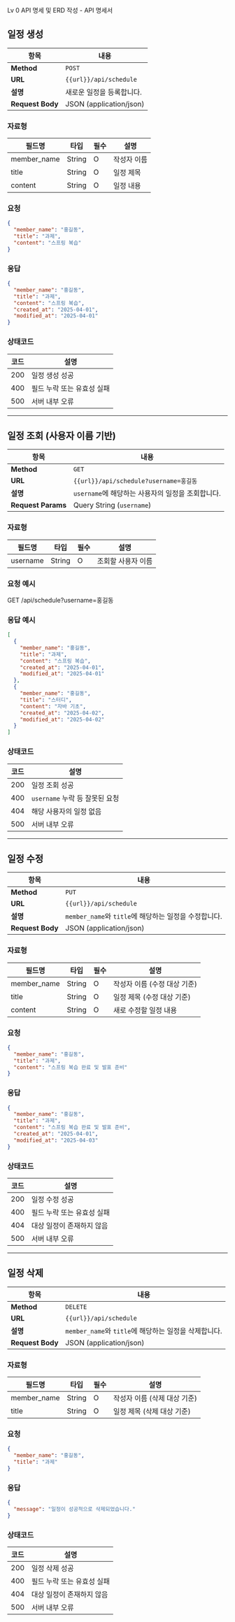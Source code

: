 Lv 0 API 명세 및 ERD 작성 - API 명세서

## 일정 생성
| 항목         | 내용                           |
|--------------|--------------------------------|
| **Method**   | `POST`                         |
| **URL**      | `{{url}}/api/schedule`         |
| **설명**     | 새로운 일정을 등록합니다.       |
| **Request Body** | JSON (application/json)     |

### 자료형
| 필드명        | 타입     | 필수 | 설명         |
|---------------|----------|----|--------------|
| member_name   | String   | O  | 작성자 이름   |
| title         | String   | O  | 일정 제목     |
| content       | String   | O  | 일정 내용     |

### 요청
```json
{
  "member_name": "홍길동",
  "title": "과제",
  "content": "스프링 복습"
}
```

### 응답
```json
{
  "member_name": "홍길동",
  "title": "과제",
  "content": "스프링 복습",
  "created_at": "2025-04-01",
  "modified_at": "2025-04-01"
}
```
### 상태코드
| 코드  | 설명              |
| --- | --------------- |
| 200 | 일정 생성 성공        |
| 400 | 필드 누락 또는 유효성 실패 |
| 500 | 서버 내부 오류        |

---
## 일정 조회 (사용자 이름 기반)
| 항목         | 내용                                            |
|--------------|-------------------------------------------------|
| **Method**   | `GET`                                           |
| **URL**      | `{{url}}/api/schedule?username=홍길동`          |
| **설명**     | `username`에 해당하는 사용자의 일정을 조회합니다. |
| **Request Params** | Query String (`username`)                |

### 자료형
| 필드명     | 타입     | 필수 | 설명               |
|------------|----------|------|--------------------|
| username   | String   | O    | 조회할 사용자 이름   |

### 요청 예시
GET /api/schedule?username=홍길동

### 응답 예시
```json
[
  {
    "member_name": "홍길동",
    "title": "과제",
    "content": "스프링 복습",
    "created_at": "2025-04-01",
    "modified_at": "2025-04-01"
  },
  {
    "member_name": "홍길동",
    "title": "스터디",
    "content": "자바 기초",
    "created_at": "2025-04-02",
    "modified_at": "2025-04-02"
  }
]
```
### 상태코드
| 코드  | 설명                     |
| --- | ---------------------- |
| 200 | 일정 조회 성공               |
| 400 | `username` 누락 등 잘못된 요청 |
| 404 | 해당 사용자의 일정 없음          |
| 500 | 서버 내부 오류               |

---
## 일정 수정
| 항목         | 내용                                             |
|--------------|--------------------------------------------------|
| **Method**   | `PUT`                                            |
| **URL**      | `{{url}}/api/schedule`                           |
| **설명**     | `member_name`와 `title`에 해당하는 일정을 수정합니다. |
| **Request Body** | JSON (application/json)                     |

### 자료형
| 필드명       | 타입     | 필수 | 설명                        |
|--------------|----------|------|-----------------------------|
| member_name  | String   | O    | 작성자 이름 (수정 대상 기준) |
| title        | String   | O    | 일정 제목 (수정 대상 기준)   |
| content      | String   | O    | 새로 수정할 일정 내용         |

### 요청
```json
{
  "member_name": "홍길동",
  "title": "과제",
  "content": "스프링 복습 완료 및 발표 준비"
}
```
### 응답
```json
{
  "member_name": "홍길동",
  "title": "과제",
  "content": "스프링 복습 완료 및 발표 준비",
  "created_at": "2025-04-01",
  "modified_at": "2025-04-03"
}
```

### 상태코드
| 코드  | 설명              |
| --- | --------------- |
| 200 | 일정 수정 성공        |
| 400 | 필드 누락 또는 유효성 실패 |
| 404 | 대상 일정이 존재하지 않음  |
| 500 | 서버 내부 오류        |

---
## 일정 삭제
| 항목         | 내용                                              |
|--------------|---------------------------------------------------|
| **Method**   | `DELETE`                                          |
| **URL**      | `{{url}}/api/schedule`                            |
| **설명**     | `member_name`와 `title`에 해당하는 일정을 삭제합니다. |
| **Request Body** | JSON (application/json)                      |

### 자료형
| 필드명       | 타입     | 필수 | 설명                        |
|--------------|----------|------|-----------------------------|
| member_name  | String   | O    | 작성자 이름 (삭제 대상 기준) |
| title        | String   | O    | 일정 제목 (삭제 대상 기준)   |

### 요청
```json
{
  "member_name": "홍길동",
  "title": "과제"
}
```
### 응답
```json
{
  "message": "일정이 성공적으로 삭제되었습니다."
}
```
### 상태코드
| 코드  | 설명              |
| --- | --------------- |
| 200 | 일정 삭제 성공        |
| 400 | 필드 누락 또는 유효성 실패 |
| 404 | 대상 일정이 존재하지 않음  |
| 500 | 서버 내부 오류        |

